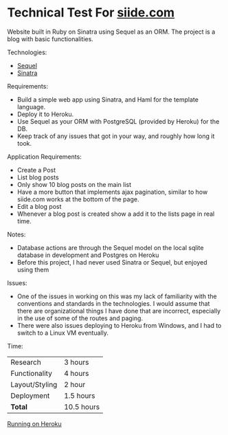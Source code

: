 Technical Test For [siide.com](http://www.siide.com/)
==========================================================
Website built in Ruby on Sinatra using Sequel as an ORM.  The project is a blog with basic functionalities.

Technologies:

 * [Sequel](http://sequel.rubyforge.org/)
 * [Sinatra](http://www.sinatrarb.com/)
 
Requirements:

 * Build a simple web app using Sinatra, and Haml for the template language.
 * Deploy it to Heroku. 
 * Use Sequel as your ORM with PostgreSQL (provided by Heroku) for the DB.
 * Keep track of any issues that got in your way, and roughly how long it took.
 
Application Requirements:

 * Create a Post
 * List blog posts
 * Only show 10 blog posts on the main list
 * Have a more button that implements ajax pagination, similar to how siide.com works at the bottom of the page.
 * Edit a blog post
 * Whenever a blog post is created show a add it to the lists page in real time. 

Notes:

 * Database actions are through the Sequel model on the local sqlite database in development and Postgres on Heroku
 * Before this project, I had never used Sinatra or Sequel, but enjoyed using them
	
Issues:

 * One of the issues in working on this was my lack of familiarity with the conventions and standards in the technologies.  I would assume that there are organizational things I have done that are incorrect, especially in the use of some of the routes and paging.
 * There were also issues deploying to Heroku from Windows, and I had to switch to a Linux VM eventually.

Time:
<table>
	<tr><td>Research</td><td>3 hours</td></tr>
	<tr><td>Functionality</td><td>4 hours</td></tr>
	<tr><td>Layout/Styling</td><td>2 hour</td></tr>
	<tr><td>Deployment</td><td>1.5 hours</td></tr>
	<tr><td><b>Total</b></td><td>10.5 hours</td></tr>
</table>

[Running on Heroku](http://siidetest.heroku.com/index)
